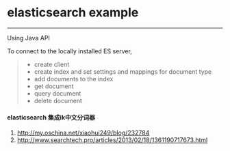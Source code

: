 # elasticsearch example

---

Using Java API

To connect to the locally installed ES server,

> * create client
> * create index and set settings and mappings for document type
> * add documents to the index
> * get document
> * query document
> * delete document

#### elasticsearch 集成ik中文分词器

1.  http://my.oschina.net/xiaohui249/blog/232784
2.	http://www.searchtech.pro/articles/2013/02/18/1361190717673.html
